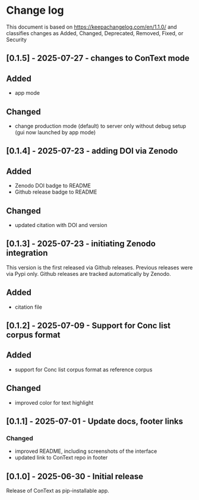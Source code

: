 # Change log

This document is based on https://keepachangelog.com/en/1.1.0/ and classifies changes as
Added, Changed, Deprecated, Removed, Fixed, or Security

## [0.1.5] - 2025-07-27 - changes to ConText mode

## Added

- app mode

## Changed

- change production mode (default) to server only without debug setup (gui now launched by app mode)

## [0.1.4] - 2025-07-23 - adding DOI via Zenodo

## Added

- Zenodo DOI badge to README
- Github release badge to README

## Changed

- updated citation with DOI and version

## [0.1.3] - 2025-07-23 - initiating Zenodo integration

This version is the first released via Github releases. Previous releases were via Pypi only. Github 
releases are tracked automatically by Zenodo. 

## Added

- citation file

## [0.1.2] - 2025-07-09 - Support for Conc list corpus format

## Added

- support for Conc list corpus format as reference corpus

## Changed

- improved color for text highlight

## [0.1.1] - 2025-07-01 - Update docs, footer links

### Changed

- improved README, including screenshots of the interface
- updated link to ConText repo in footer 

## [0.1.0] - 2025-06-30 - Initial release

Release of ConText as pip-installable app.
